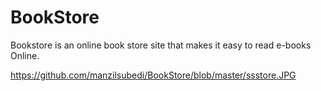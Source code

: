 # BookStore
Bookstore is an online book store site that makes it easy to read e-books Online.

https://github.com/manzilsubedi/BookStore/blob/master/ssstore.JPG
